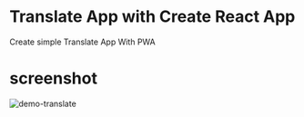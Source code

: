 # Translate App with Create React App

Create simple Translate App With PWA

# screenshot

![demo-translate](https://user-images.githubusercontent.com/55276065/199691923-775678db-fe43-4419-89af-1eb6bf6e6971.png)
